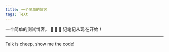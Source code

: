 ```yaml
---
title: 一个简单的博客
tags: TeXt
---
```


一个简单的测试博客。  :ghost: :ghost: :ghost:
记笔记从现在开始！

<!--more-->

---
Talk is cheep, show me the code!
